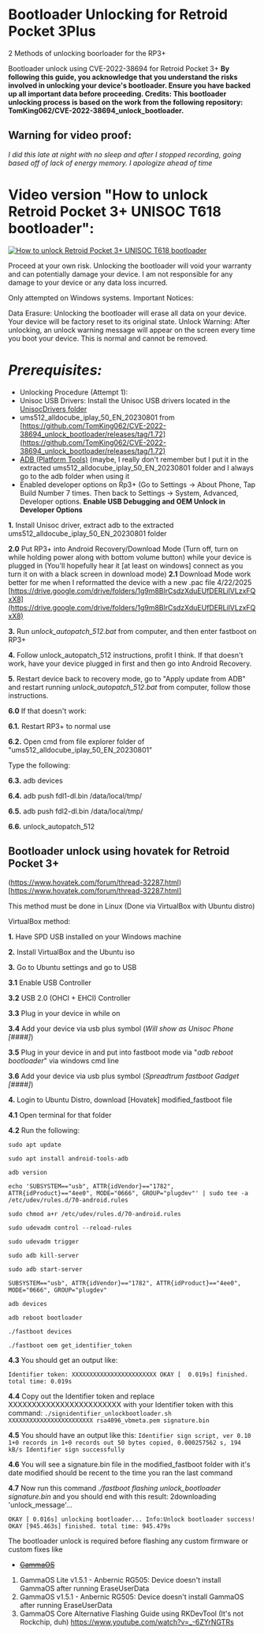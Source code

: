# Bootloader Unlocking for Retroid Pocket 3Plus

2 Methods of unlocking boorloader for the RP3+

Bootloader unlock using CVE-2022-38694 for Retroid Pocket 3+
**By following this guide, you acknowledge that you understand the risks involved in unlocking your device's bootloader. Ensure you have backed up all important data before proceeding. Credits: This bootloader unlocking process is based on the work from the following repository: TomKing062/CVE-2022-38694_unlock_bootloader.**

## Warning for video proof:
*I did this late at night with no sleep and after I stopped recording, going based off of lack of energy memory. I apologize ahead of time*

# Video version "How to unlock Retroid Pocket 3+ UNISOC T618 bootloader":
[![How to unlock Retroid Pocket 3+ UNISOC T618 bootloader](https://i.ytimg.com/vi_webp/0o8FVecnDrY/maxresdefault.webp)](https://www.youtube.com/watch?v=0o8FVecnDrY)

Proceed at your own risk. 
Unlocking the bootloader will void your warranty and can potentially damage your device. I am not responsible for any damage to your device or any data loss incurred.

Only attempted on Windows systems.
Important Notices:

Data Erasure: Unlocking the bootloader will erase all data on your device. Your device will be factory reset to its original state.
Unlock Warning: After unlocking, an unlock warning message will appear on the screen every time you boot your device. This is normal and cannot be removed.

# *Prerequisites:*
- Unlocking Procedure (Attempt 1):
- Unisoc USB Drivers: Install the Unisoc USB drivers located in the [UnisocDrivers folder](https://github.com/TheGammaSqueeze/GammaOS/blob/main/UnisocDrivers.zip)
- ums512_alldocube_iplay_50_EN_20230801 from [https://github.com/TomKing062/CVE-2022-38694_unlock_bootloader/releases/tag/1.72](https://github.com/TomKing062/CVE-2022-38694_unlock_bootloader/releases/tag/1.72)
- [ADB (Platform Tools)](https://developer.android.com/tools/releases/platform-tools) (maybe, I really don't remember but I put it in the extracted ums512_alldocube_iplay_50_EN_20230801 folder and I always go to the adb folder when using it
- Enabled developer options on Rp3+ (Go to Settings → About Phone, Tap Build Number 7 times. Then back to Settings → System, Advanced, Developer options. **Enable USB Debugging and OEM Unlock in Developer Options**

**1.** Install Unisoc driver, extract adb to the extracted ums512_alldocube_iplay_50_EN_20230801 folder

**2.0** Put RP3+ into Android Recovery/Download Mode (Turn off, turn on while holding power along with bottom volume button) while your device is plugged in (You'll hopefully hear it [at least on windows] connect as you turn it on with a black screen in download mode)
  **2.1** Download Mode work better for me when I reformatted the device with a new .pac file 4/22/2025 [https://drive.google.com/drive/folders/1g9m8BlrCsdzXduEUfDERLilVLzxFQxX8](https://drive.google.com/drive/folders/1g9m8BlrCsdzXduEUfDERLilVLzxFQxX8)

**3.** Run *unlock_autopatch_512.bat* from computer, and then enter fastboot on RP3+

**4.** Follow unlock_autopatch_512 instructions, profit I think. If that doesn't work, have your device plugged in first and then go into Android Recovery.

**5.** Restart device back to recovery mode, go to "Apply update from ADB" and restart running *unlock_autopatch_512.bat* from computer, follow those instructions.

**6.0** If that doesn't work:

  **6.1.** Restart RP3+ to normal use

  **6.2.** Open cmd from file explorer folder of "ums512_alldocube_iplay_50_EN_20230801"
  
  Type the following:

  **6.3.** adb devices

  **6.4.** adb push fdl1-dl.bin /data/local/tmp/

  **6.5.** adb push fdl2-dl.bin /data/local/tmp/

  **6.6.** unlock_autopatch_512

## Bootloader unlock using hovatek for Retroid Pocket 3+

(https://www.hovatek.com/forum/thread-32287.html)[https://www.hovatek.com/forum/thread-32287.html]

This method must be done in Linux (Done via VirtualBox with Ubuntu distro)

VirtualBox method:

**1.** Have SPD USB installed on your Windows machine

**2.** Install VirtualBox and the Ubuntu iso

**3.** Go to Ubuntu settings and go to USB

  **3.1** Enable USB Controller
  
  **3.2** USB 2.0 (OHCI + EHCI) Controller
  
  **3.3** Plug in your device in while on
  
  **3.4** Add your device via usb plus symbol (*Will show as Unisoc Phone [####]*)
  
  **3.5** Plug in your device in and put into fastboot mode via "*adb reboot bootloader*" via windows cmd line
  
  **3.6** Add your device via usb plus symbol (*Spreadtrum fastboot Gadget [####]*)
  
**4.** Login to Ubuntu Distro, download [Hovatek] modified_fastboot file

  **4.1** Open terminal for that folder
  
  **4.2** Run the following:

`sudo apt update`

`sudo apt install android-tools-adb`

`adb version`

`echo 'SUBSYSTEM=="usb", ATTR{idVendor}=="1782", ATTR{idProduct}=="4ee0", MODE="0666", GROUP="plugdev"' | sudo tee -a /etc/udev/rules.d/70-android.rules`

`sudo chmod a+r /etc/udev/rules.d/70-android.rules`

`sudo udevadm control --reload-rules`

`sudo udevadm trigger`

`sudo adb kill-server`

`sudo adb start-server`

`SUBSYSTEM=="usb", ATTR{idVendor}=="1782", ATTR{idProduct}=="4ee0", MODE="0666", GROUP="plugdev"`

`adb devices`

`adb reboot bootloader`

`./fastboot devices`

`./fastboot oem get_identifier_token`
  
  **4.3** You should get an output like:

`Identifier token:
XXXXXXXXXXXXXXXXXXXXXXXX
OKAY [  0.019s]
finished. total time: 0.019s`
  
  **4.4** Copy out the Identifier token and replace XXXXXXXXXXXXXXXXXXXXXXXX with your Identifier token with this command:
`./signidentifier_unlockbootloader.sh XXXXXXXXXXXXXXXXXXXXXXXX rsa4096_vbmeta.pem signature.bin`
  
  **4.5** You should have an output like this:
`Identifier sign script, ver 0.10
1+0 records in
1+0 records out
50 bytes copied, 0.000257562 s, 194 kB/s
Identifier sign successfully`

  **4.6** You will see a signature.bin file in the modified_fastboot folder with it's date modified should be recent to the time you ran the last command
  
  **4.7** Now run this command *./fastboot flashing unlock_bootloader signature.bin* and you should end with this result:
2downloading 'unlock_message'...

`OKAY [ 0.016s]
unlocking bootloader...
Info:Unlock bootloader success! OKAY [945.463s]
finished. total time: 945.479s`


The bootloader unlock is required before flashing any custom firmware or custom fixes like
- ~~[GammaOS](https://github.com/TheGammaSqueeze/GammaOS)~~

1. GammaOS Lite v1.5.1 - Anbernic RG505: Device doesn't install GammaOS after running EraseUserData
2. GammaOS v1.5.1 - Anbernic RG505: Device doesn't install GammaOS after running EraseUserData
3. GammaOS Core Alternative Flashing Guide using RKDevTool (It's not Rockchip, duh) https://www.youtube.com/watch?v=_-6ZYrNGTRs

